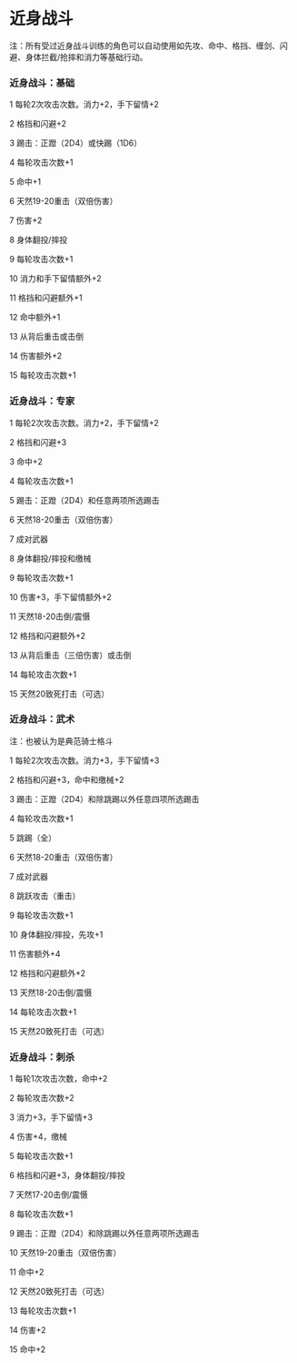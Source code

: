 # 近身战斗

注：所有受过近身战斗训练的角色可以自动使用如先攻、命中、格挡、缠剑、闪避、身体拦截/抢摔和消力等基础行动。

### 近身战斗：基础

1 每轮2次攻击次数。消力+2，手下留情+2

2 格挡和闪避+2

3 踢击：正蹬（2D4）或快踢（1D6）

4 每轮攻击次数+1

5 命中+1

6 天然19-20重击（双倍伤害）

7 伤害+2

8 身体翻投/摔投

9 每轮攻击次数+1

10 消力和手下留情额外+2

11 格挡和闪避额外+1

12 命中额外+1

13 从背后重击或击倒

14 伤害额外+2

15 每轮攻击次数+1

### 近身战斗：专家

1 每轮2次攻击次数。消力+2，手下留情+2

2 格挡和闪避+3

3 命中+2

4 每轮攻击次数+1

5 踢击：正蹬（2D4）和任意两项所选踢击

6 天然18-20重击（双倍伤害）

7 成对武器

8 身体翻投/摔投和缴械

9 每轮攻击次数+1

10 伤害+3，手下留情额外+2

11 天然18-20击倒/震慑

12 格挡和闪避额外+2

13 从背后重击（三倍伤害）或击倒

14 每轮攻击次数+1

15 天然20致死打击（可选）

### 近身战斗：武术

注：也被认为是典范骑士格斗

1 每轮2次攻击次数。消力+3，手下留情+3

2 格挡和闪避+3，命中和缴械+2

3 踢击：正蹬（2D4）和除跳踢以外任意四项所选踢击

4 每轮攻击次数+1

5 跳踢（全）

6 天然18-20重击（双倍伤害）

7 成对武器

8 跳跃攻击（重击）

9 每轮攻击次数+1

10 身体翻投/摔投，先攻+1

11 伤害额外+4

12 格挡和闪避额外+2

13 天然18-20击倒/震慑

14 每轮攻击次数+1

15 天然20致死打击（可选）

### 近身战斗：刺杀

1 每轮1次攻击次数，命中+2

2 每轮攻击次数+2

3 消力+3，手下留情+3

4 伤害+4，缴械

5 每轮攻击次数+1

6 格挡和闪避+3，身体翻投/摔投

7 天然17-20击倒/震慑

8 每轮攻击次数+1

9 踢击：正蹬（2D4）和除跳踢以外任意两项所选踢击

10 天然19-20重击（双倍伤害）

11 命中+2

12 天然20致死打击（可选）

13 每轮攻击次数+1

14 伤害+2

15 命中+2
